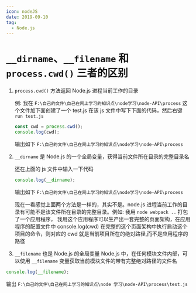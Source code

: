 ```yaml
---
icon: nodeJS
date: 2019-09-10
tag:
  - Node.js
---
```


# `__dirname`、`__filename` 和 `process.cwd()` 三者的区别

1. `process.cwd()` 方法返回 Node.js 进程当前工作的目录

   例: 我在 `F:\自己的文件\自己在网上学习的知识点\node学习\node-API\process` 这个文件加下面创建了一个 test.js 在该 js 文件中写下下面的代码，然后右键 `run test.js`

   ```js
   const cwd = process.cwd();
   console.log(cwd);
   ```

   输出如下 `F:\自己的文件\自己在网上学习的知识点\node学习\node-API\process`

1. `__dirname` 是 Node.js 的一个全局变量，获得当前文件所在目录的完整目录名

   还在上面的 js 文件中输入一下代码

   ```js
   console.log(__dirname);
   ```

   输出如下 `F:\自己的文件\自己在网上学习的知识点\node学习\node-API\process`

   现在一看感觉上面两个方法是一样的，其实不是。node.js 进程当前工作的目录有可能不是该文件所在目录的完整目录。例如: 我用 `node webpack ..` 打包了一个应用程序，
   我用这个应用程序可以生产出一套完整的页面架构，在应用程序的配置文件中 console.log(cwd)
   在完整的这个页面架构中执行启动这个项目的命令，则对应的 cwd 就是当前项目所在的绝对路径,而不是应用程序的路径

1. `__filename` 也是 Node.js 的全局变量 Node.js 中，在任何模块文件内部，可以使用 `__filename` 变量获取当前模块文件的带有完整绝对路径的文件名

```js
console.log(__filename);
```

输出 `F:\自己的文件\自己在网上学习的知识点\node 学习\node-API\process\test.js`
